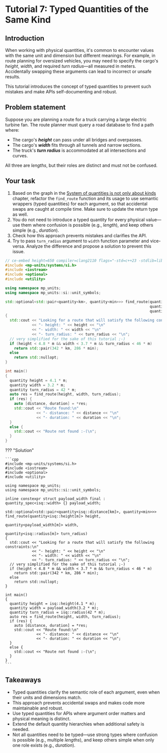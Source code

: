 
# Tutorial 7: Typed Quantities of the Same Kind

## Introduction

When working with physical quantities, it's common to encounter values with the same unit
and dimension but different meanings. For example, in route planning for oversized vehicles,
you may need to specify the cargo's _height_, _width_, and required _turn radius_—all
measured in meters. Accidentally swapping these arguments can lead to incorrect or unsafe
results.

This tutorial introduces the concept of typed quantities to prevent such mistakes and make
APIs self-documenting and robust.

## Problem statement

Suppose you are planning a route for a truck carrying a large electric turbine fan.
The route planner must query a road database to find a path where:

- The cargo's **_height_** can pass under all bridges and overpasses.
- The cargo's **_width_** fits through all tunnels and narrow sections.
- The truck's **_turn radius_** is accommodated at all intersections and curves.

All three are _lengths_, but their roles are distinct and must not be confused.

## Your task

1. Based on the graph in the
    [System of quantities is not only about kinds](../users_guide/framework_basics/systems_of_quantities.md#system-of-quantities-is-not-only-about-kinds)
    chapter, refactor the `find_route` function and its usage to use semantic wrappers
    (typed quantities) for each argument, so that accidental swaps are caught at compile
    time. Make sure to update the return type as well.
2. You do not need to introduce a typed quantity for every physical value—use them where
   confusion is possible (e.g., _length_), and keep others simple (e.g., _duration_).
3. Check how this approach prevents mistakes and clarifies the API.
4. Try to pass `turn_radius` argument to `width` function parameter and vice-versa.
   Analyze the difference and propose a solution to prevent this issue.

```cpp
// ce-embed height=650 compiler=clang2110 flags="-std=c++23 -stdlib=libc++ -O3"
#include <mp-units/systems/si.h>
#include <iostream>
#include <optional>
#include <utility>

using namespace mp_units;
using namespace mp_units::si::unit_symbols;

std::optional<std::pair<quantity<km>, quantity<min>>> find_route(quantity<m> height,
                                                                 quantity<m> width,
                                                                 quantity<m> turn_radius)
{
  std::cout << "Looking for a route that will satisfy the following constraints:\n"
            << "- height: " << height << "\n"
            << "- width: " << width << "\n"
            << "- turn_radius: " << turn_radius << "\n";
  // very simplified for the sake of this tutorial ;-)
  if (height < 4.8 * m && width < 3.7 * m && turn_radius < 46 * m)
    return std::pair(342 * km, 286 * min);
  else
    return std::nullopt;
}

int main()
{
  quantity height = 4.1 * m;
  quantity width = 3.2 * m;
  quantity turn_radius = 42 * m;
  auto res = find_route(height, width, turn_radius);
  if (res) {
    auto [distance, duration] = *res;
    std::cout << "Route found:\n"
              << "- distance: " << distance << "\n"
              << "- duration: " << duration << "\n";
  }
  else {
    std::cout << "Route not found :-(\n";
  }
}
```

??? "Solution"

    ```cpp
    #include <mp-units/systems/si.h>
    #include <iostream>
    #include <optional>
    #include <utility>

    using namespace mp_units;
    using namespace mp_units::si::unit_symbols;

    inline constexpr struct payload_width final : quantity_spec<isq::width> {} payload_width;

    std::optional<std::pair<quantity<isq::distance[km]>, quantity<min>>> find_route(quantity<isq::height[m]> height,
                                                                                    quantity<payload_width[m]> width,
                                                                                    quantity<isq::radius[m]> turn_radius)
    {
      std::cout << "Looking for a route that will satisfy the following constraints:\n"
                << "- height: " << height << "\n"
                << "- width: " << width << "\n"
                << "- turn_radius: " << turn_radius << "\n";
      // very simplified for the sake of this tutorial ;-)
      if (height < 4.8 * m && width < 3.7 * m && turn_radius < 46 * m)
        return std::pair(342 * km, 286 * min);
      else
        return std::nullopt;
    }

    int main()
    {
      quantity height = isq::height(4.1 * m);
      quantity width = payload_width(3.2 * m);
      quantity turn_radius = isq::radius(42 * m);
      auto res = find_route(height, width, turn_radius);
      if (res) {
        auto [distance, duration] = *res;
        std::cout << "Route found:\n"
                  << "- distance: " << distance << "\n"
                  << "- duration: " << duration << "\n";
      }
      else {
        std::cout << "Route not found :-(\n";
      }
    }
    ```

## Takeaways

- Typed quantities clarify the semantic role of each argument, even when their units and
  dimensions match.
- This approach prevents accidental swaps and makes code more maintainable and robust.
- Use typed quantities for APIs where argument order matters and physical meaning is
  distinct.
- Extend the default quantity hierarchies when additional safety is needed.
- Not all quantities need to be typed—use strong types where confusion is possible
  (e.g., multiple _lengths_), and keep others simple when only one role exists
  (e.g., _duration_).
